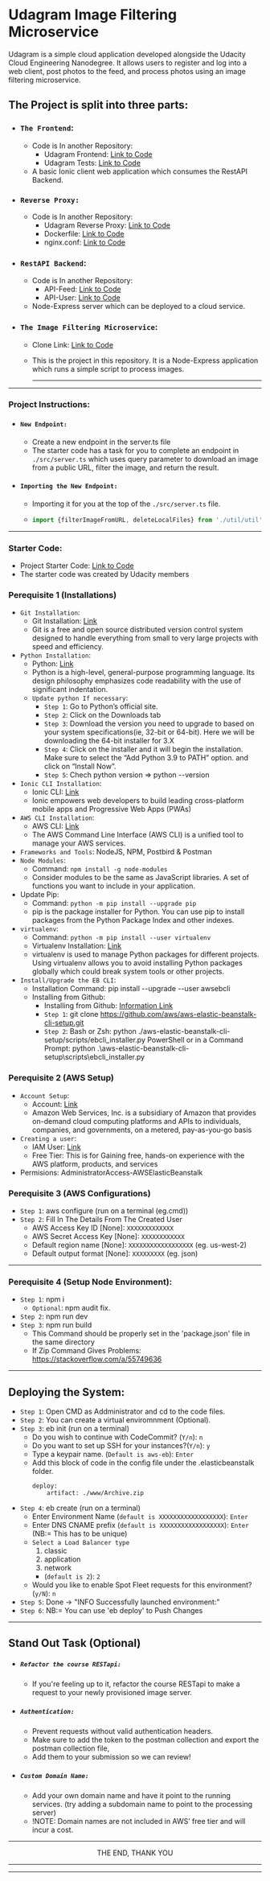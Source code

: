 # Udagram Image Filtering Microservice

Udagram is a simple cloud application developed alongside the Udacity Cloud Engineering Nanodegree. It allows users to register and log into a web client, post photos to the feed, and process photos using an image filtering microservice.

## The Project is split into three parts:
- ### `The Frontend`:
   - Code is In another Repository:
        - Udagram Frontend: [Link to Code](https://github.com/TebogoYungMercykay/Refactoring_a_Monolith_to_Microservices/tree/master/udagram-frontend)
        - Udagram Tests: [Link to Code](https://github.com/TebogoYungMercykay/Refactoring_a_Monolith_to_Microservices/tree/master/udagram-frontend/udagram_tests)
   - A basic Ionic client web application which consumes the RestAPI Backend.
- ### `Reverse Proxy:`
    - Code is In another Repository:
        - Udagram Reverse Proxy: [Link to Code](https://github.com/TebogoYungMercykay/Refactoring_a_Monolith_to_Microservices/tree/master/udagram-reverseproxy)
        - Dockerfile: [Link to Code](https://github.com/TebogoYungMercykay/Refactoring_a_Monolith_to_Microservices/blob/master/udagram-reverseproxy/Dockerfile)
        - nginx.conf: [Link to Code](https://github.com/TebogoYungMercykay/Refactoring_a_Monolith_to_Microservices/blob/master/udagram-reverseproxy/nginx.conf)
- ### `RestAPI Backend`:
    - Code is In another Repository:
        - API-Feed: [Link to Code](https://github.com/TebogoYungMercykay/Refactoring_a_Monolith_to_Microservices/tree/master/udagram-api-feed)
        - API-User: [Link to Code](https://github.com/TebogoYungMercykay/Refactoring_a_Monolith_to_Microservices/tree/master/udagram-api-user)
    - Node-Express server which can be deployed to a cloud service.
- ### `The Image Filtering Microservice`:
    - Clone Link: [Link to Code](https://github.com/TebogoYungMercykay/Udagram_Image_Filtering_Microservice.git)
    - This is the project in this repository. It is a Node-Express application which runs a simple script to process images.
    
        ---

---

### Project Instructions:
- #### `New Endpoint:`
    - Create a new endpoint in the server.ts file
    - The starter code has a task for you to complete an endpoint in `./src/server.ts` which uses query parameter to download an image from a public URL, filter the image, and return the result.

- #### `Importing the New Endpoint:`
    - Importing it for you at the top of the `./src/server.ts`  file.
    -   ```typescript
        import {filterImageFromURL, deleteLocalFiles} from './util/util';
        ```

---

### Starter Code:
- Project Starter Code: [Link to Code](https://github.com/udacity/cloud-developer/tree/master/course-02/project/image-filter-starter-code)
- The starter code was created by Udacity members

### Perequisite 1 (Installations)
- `Git Installation`:
    - Git Installation: [Link](https://www.youtube.com/watch?v=4xqVv2lTo40&ab_channel=TravelsCode)
    - Git is a free and open source distributed version control system designed to handle everything from small to very large projects with speed and efficiency.
- `Python Installation`:
    - Python: [Link](https://www.youtube.com/watch?v=bCY4D9n3Pew&t=300s&ab_channel=ProgrammingKnowledge)
    - Python is a high-level, general-purpose programming language. Its design philosophy emphasizes code readability with the use of significant indentation.
    - `Update python If necessary`:
        - `Step 1`: Go to Python’s official site.
        - `Step 2`: Click on the Downloads tab
        - `Step 3`: Download the version you need to upgrade to based on your system specifications(ie, 32-bit or 64-bit). Here we will be downloading the 64-bit installer for 3.X
        - `Step 4`: Click on the installer and it will begin the installation. Make sure to select the “Add Python 3.9 to PATH” option. and click on “Install Now”.
        - `Step 5`: Chech python version => python --version
- `Ionic CLI Installation`:
    - Ionic CLI: [Link](https://ionicframework.com/docs/intro/cli)
    - Ionic empowers web developers to build leading cross-platform mobile apps and Progressive Web Apps (PWAs)
- `AWS CLI Installation`:
    - AWS CLI: [Link](https://docs.aws.amazon.com/cli/latest/userguide/cli-chap-install.html)
    - The AWS Command Line Interface (AWS CLI) is a unified tool to manage your AWS services.
- `Frameworks and Tools`: NodeJS, NPM, Postbird & Postman
- `Node Modules`: 
    - Command: `npm install -g node-modules`
    - Consider modules to be the same as JavaScript libraries. A set of functions you want to include in your application.
- Update Pip:
    - Command: `python -m pip install --upgrade pip`
    - pip is the package installer for Python. You can use pip to install packages from the Python Package Index and other indexes.
- `virtualenv`:
    - Command: `python -m pip install --user virtualenv`
    - Virtualenv Installation: [Link](https://virtualenv.pypa.io/en/latest/installation.html)
    - virtualenv is used to manage Python packages for different projects. Using virtualenv allows you to avoid installing Python packages globally which could break system tools or other projects.
- `Install/Upgrade the EB CLI`:
    - Installation Command: pip install --upgrade --user awsebcli
    - Installing from Github:
        - Installing from Github: [Information Link](https://docs.aws.amazon.com/elasticbeanstalk/latest/dg/eb-cli3.html)
        - `Step 1`: git clone https://github.com/aws/aws-elastic-beanstalk-cli-setup.git
        - `Step 2`: Bash or Zsh: python ./aws-elastic-beanstalk-cli-setup/scripts/ebcli_installer.py
            PowerShell or in a Command Prompt: python .\aws-elastic-beanstalk-cli-setup\scripts\ebcli_installer.py

### Perequisite 2 (AWS Setup)

- `Account Setup`:
    - Account: [Link](https://portal.aws.amazon.com/billing/signup#)
    - Amazon Web Services, Inc. is a subsidiary of Amazon that provides on-demand cloud computing platforms and APIs to individuals, companies, and governments, on a metered, pay-as-you-go basis
- `Creating a user`:
    - IAM User: [Link](https://aws.amazon.com/free/?trk=712ee378-d73b-4293-9bad-8ce09671ea7c&sc_channel=ps&s_kwcid=AL!4422!3!444219541886!p!!g!!aws%20account&ef_id=Cj0KCQjw08aYBhDlARIsAA_gb0f0v9icD8fw5bH10dU-jRFcB9_-SOHaAtkKh8Bwo4g1HQuaAQmSSQAaAjO2EALw_wcB:G:s&s_kwcid=AL!4422!3!444219541886!p!!g!!aws%20account&all-free-tier.sort-by=item.additionalFields.SortRank&all-free-tier.sort-order=asc&awsf.Free%20Tier%20Types=*all&awsf.Free%20Tier%20Categories=*all)
    - Free Tier: This is for Gaining free, hands-on experience with the AWS platform, products, and services
- Permisions: AdministratorAccess-AWSElasticBeanstalk

### Perequisite 3 (AWS Configurations) 
- `Step 1`: aws configure (run on a terminal (eg.cmd))
- `Step 2`: Fill In The Details From The Created User
    - AWS Access Key ID [None]: `XXXXXXXXXXXXX`
    - AWS Secret Access Key [None]: `XXXXXXXXXXXX`
    - Default region name [None]: `XXXXXXXXXXXXXXXXXX` (eg. us-west-2)
    - Default output format [None]: `XXXXXXXXX` (eg. json)

---

### Perequisite 4 (Setup Node Environment):
- `Step 1`: npm i
    - `Optional`: npm audit fix.
- `Step 2`: npm run dev
- `Step 3`: npm run build
   - This Command should be properly set in the 'package.json' file in the same directory
   - If Zip Command Gives Problems: https://stackoverflow.com/a/55749636

---

## Deploying the System:
- `Step 1`: Open CMD as Addministrator and cd to the code files.
- `Step 2`: You can create a virtual enviromnment (Optional).
- `Step 3`: eb init (run on a terminal)
   - Do you wish to continue with CodeCommit? (`Y/n`): `n`
   - Do you want to set up SSH for your instances?(`Y/n`): `y`
   - Type a keypair name. (`Default is aws-eb`): `Enter`
   - Add this block of code in the config file under the .elasticbeanstalk folder.
        ```text
        deploy:
            artifact: ./www/Archive.zip
        ```
- `Step 4`: eb create (run on a terminal)
   - Enter Environment Name (`default is XXXXXXXXXXXXXXXXXX`): `Enter`
   - Enter DNS CNAME prefix (`default is XXXXXXXXXXXXXXXXXX`): `Enter` (NB:= This has to be unique)
   - `Select a Load Balancer type`
        1) classic
        2) application
        3) network
        - (`default is 2`): `2`
   - Would you like to enable Spot Fleet requests for this environment? (`y/N`): `n`
- `Step 5`: Done -> "INFO    Successfully launched environment:"
- `Step 6`: NB:= You can use 'eb deploy' to Push Changes

---

## Stand Out Task (Optional)
- ##### `Refactor the course RESTapi:`
    - If you're feeling up to it, refactor the course RESTapi to make a request to your newly provisioned image server.

- ##### `Authentication:`
    - Prevent requests without valid authentication headers.
    - Make sure to add the token to the postman collection and export the postman collection file,
    - Add them to your submission so we can review!
- ##### `Custom Domain Name:`
    - Add your own domain name and have it point to the running services.
    (try adding a subdomain name to point to the processing server)
    - !NOTE: Domain names are not included in AWS’ free tier and will incur a cost.

---

<p align=center>THE END, THANK YOU<p>

---
---
